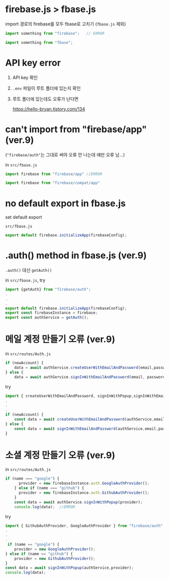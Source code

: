 # firebase.js > fbase.js

import 경로의 firebase를 모두 fbase로 고치기 (`fbase.js` 제외)

```javascript
import something from "firebase";   // ERROR
```
```javascript
import something from "fbase"; 
```



# API key error

1. API key 확인
2. `.env` 파일이 루트 폴더에 있는지 확인
3. 루트 폴더에 있는데도 오류가 난다면

    <https://hello-bryan.tistory.com/134>



# can't import from "firebase/app" (ver.9)

(`"firebase/auth"`는 그대로 써야 오류 안 나는데 얘만 오류 남...)

in `src/fbase.js`
```javascript
import firebase from "firebase/app" //ERROR
```
```javascript
import firebase from "firebase/compat/app"
```



# no default export in fbase.js

set default export

`src/fbase.js`

```javascript
export default firebase.initializeApp(firebaseConfig);
```



# .auth() method in fbase.js (ver.9)

`.auth()` 대신 `getAuth()`

in `src/fbase.js`, try

```javascript
import {getAuth} from "firebase/auth";
.
.
.
export default firebase.initializeApp(firebaseConfig);
export const firebaseInstance = firebase;
export const authService = getAuth();
```



# 메일 계정 만들기 오류 (ver.9)

in `src/routes/Auth.js`

```javascript
if (newAccount) {
    data = await authService.createUserWithEmailAndPassword(email,password);
} else {
    data = await authService.signInWithEmailAndPassword(email, password);   //ERROR
```

try

```javascript
import { createUserWithEmailAndPassword, signInWithPopup,signInWithEmailAndPassword } from "firebase/auth";
.
.
.
if (newAccount) {
    const data = await createUserWithEmailAndPassword(authService,email,password);
} else {
    const data = await signInWithEmailAndPassword(authService,email,password);
} 
```

# 소셜 계정 만들기 오류 (ver.9)

in `src/routes/Auth.js`

```javascript
if (name === "google") {
      provider = new firebaseInstance.auth.GoogleAuthProvider();
    } else if (name === "github") {
      provider = new firebaseInstance.auth.GithubAuthProvider();
    }
    const data = await authService.signInWithPopup(provider);
    console.log(data);  //ERROR
```

try

```javascript
import { GithubAuthProvider, GoogleAuthProvider } from "firebase/auth";
.
.
.
 if (name == "google") {
    provider = new GoogleAuthProvider();
} else if (name == "github") {
    provider = new GithubAuthProvider();
}
const data = await signInWithPopup(authService,provider);
console.log(data);
```